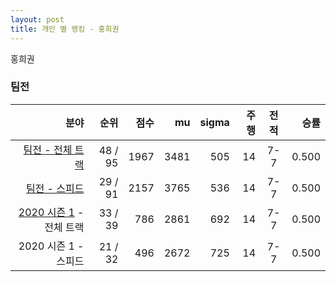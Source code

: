 ```yaml
---
layout: post
title: 개인 별 랭킹 - 홍희권
---
```


홍희권


### 팀전

| 분야 | 순위 | 점수 | mu | sigma | 주행 | 전적 | 승률 |
|---:|---:|---:|---:|---:|---:|:---:|---:|
| [팀전 - 전체 트랙](../team-full) | 48 / 95 | 1967 | 3481 | 505 | 14 | 7-7 | 0.500 |
| [팀전 - 스피드](../team-speed) | 29 / 91 | 2157 | 3765 | 536 | 14 | 7-7 | 0.500 |
| [2020 시즌 1](../teams-t2020_1) - 전체 트랙 | 33 / 39 | 786 | 2861 | 692 | 14 | 7-7 | 0.500 |
| 2020 시즌 1 - 스피드 | 21 / 32 | 496 | 2672 | 725 | 14 | 7-7 | 0.500 |
